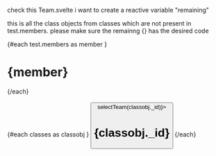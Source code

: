 check this Team.svelte
i want to create a reactive variable "remaining"

this is all the class objects from classes which are not present in test.members. please make sure the remainng  {} has the desired code

<script>
  import Th from "$lib/cmp/Th.svelte";
  import { fade } from 'svelte/transition';
  import { classStore } from '../appStore';
  
  export let test;

  let classes = [...$classStore];

 $: remaining =  {
    //---code here
 }
  function selectTeam(id) {
    if (test.members.includes(id)) {
      test.members = test.members.filter((memberId) => memberId !== id);
    } else {
      test.members = [...test.members, id];
    }
  }

  function resetTeams() {
    test.members = [];
  }
</script>

<div in:fade={{ delay: 300 }} out:fade={{ delay: 300 }}>
  <Th title={"Select Class"} icon={"🧑‍🤝‍🧑"}>
    <div in:fade={{ delay: 300 }} out:fade={{ delay: 300 }} class="border-2 border-gray-500 p-1 m-0 mt-0">

<div class="flex flex-col">
{#each test.members as member }
    <h1 class="p-1 m-1 border-gray-300 border-2 bg-green-900">{member}</h1>
{/each}
</div>

<br class="bg-red-900 p-1m-1"/>


<div class="flex flex-col">
{#each classes as classobj }
    <button on:click={()=>selectTeam(classobj._id)}>
    <h1 class="p-1 m-1 border-gray-300 border-2 bg-gray-900">{classobj._id}</h1>
    </button>
{/each}
</div>



  </Th>
</div>
